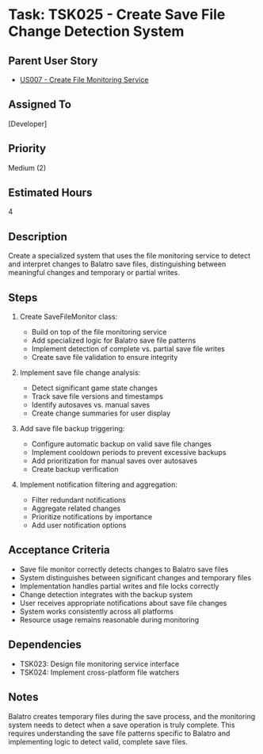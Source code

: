 # Task: TSK025 - Create Save File Change Detection System

## Parent User Story

- [US007 - Create File Monitoring Service](US007-Create-File-Monitoring-Service.md)

## Assigned To

[Developer]

## Priority

Medium (2)

## Estimated Hours

4

## Description

Create a specialized system that uses the file monitoring service to detect and interpret changes to Balatro save files, distinguishing between meaningful changes and temporary or partial writes.

## Steps

1. Create SaveFileMonitor class:
   - Build on top of the file monitoring service
   - Add specialized logic for Balatro save file patterns
   - Implement detection of complete vs. partial save file writes
   - Create save file validation to ensure integrity

2. Implement save file change analysis:
   - Detect significant game state changes
   - Track save file versions and timestamps
   - Identify autosaves vs. manual saves
   - Create change summaries for user display

3. Add save file backup triggering:
   - Configure automatic backup on valid save file changes
   - Implement cooldown periods to prevent excessive backups
   - Add prioritization for manual saves over autosaves
   - Create backup verification

4. Implement notification filtering and aggregation:
   - Filter redundant notifications
   - Aggregate related changes
   - Prioritize notifications by importance
   - Add user notification options

## Acceptance Criteria

- Save file monitor correctly detects changes to Balatro save files
- System distinguishes between significant changes and temporary files
- Implementation handles partial writes and file locks correctly
- Change detection integrates with the backup system
- User receives appropriate notifications about save file changes
- System works consistently across all platforms
- Resource usage remains reasonable during monitoring

## Dependencies

- TSK023: Design file monitoring service interface
- TSK024: Implement cross-platform file watchers

## Notes

Balatro creates temporary files during the save process, and the monitoring system needs to detect when a save operation is truly complete. This requires understanding the save file patterns specific to Balatro and implementing logic to detect valid, complete save files.
